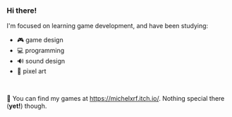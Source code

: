 ### Hi there!

I'm focused on learning game development, and have been studying:
- 🎮 game design
- 💻 programming
- 🔊 sound design
- 🎨 pixel art
<br>

🧲 You can find my games at https://michelxrf.itch.io/. Nothing special there (__yet!__) though.
